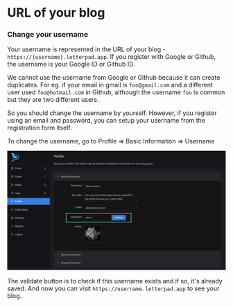 # URL of your blog

### Change your username

Your username is represented in the URL of your blog - `https://{username}.letterpad.app`. If you register with Google or Github, the username is  your Google ID or Github ID.&#x20;

We cannot use the username from Google or Github because it can create duplicates. For eg. if your email in gmail is `foo@gmail.com` and a different user used `foo@hotmail.com` in Github, although the username `foo` is common but they are two different users.

So you should change the username by yourself. However, if you register using an email and password, you can setup your username from the registration form itself.

To change the username, go to Profile => Basic Information => Username

![](<../.gitbook/assets/Screenshot 2022-03-22 at 15.35.02.png>)

The validate button is to check if this username exists and if so, it's already saved. And now you can visit `https://username.letterpad.app` to see your blog.
